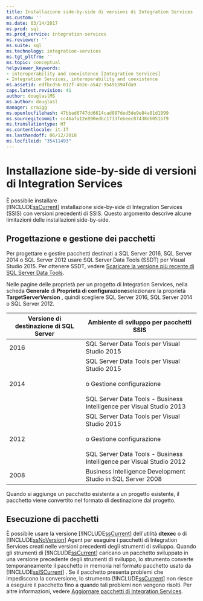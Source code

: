 ```yaml
---
title: Installazione side-by-side di versioni di Integration Services | Microsoft Docs
ms.custom: ''
ms.date: 03/14/2017
ms.prod: sql
ms.prod_service: integration-services
ms.reviewer: ''
ms.suite: sql
ms.technology: integration-services
ms.tgt_pltfrm: ''
ms.topic: conceptual
helpviewer_keywords:
- interoperability and coexistence [Integration Services]
- Integration Services, interoperability and coexistence
ms.assetid: edfbcd56-012f-462e-a542-95491394fda9
caps.latest.revision: 41
author: douglaslMS
ms.author: douglasl
manager: craigg
ms.openlocfilehash: 47bbad6747dd6614cad887ded5de9e84a01d1899
ms.sourcegitcommit: cc46afa12e890edbc1733febeec87438d6051bf9
ms.translationtype: HT
ms.contentlocale: it-IT
ms.lasthandoff: 06/12/2018
ms.locfileid: "35411493"
---
```

# <a name="installing-integration-services-versions-side-by-side"></a>Installazione side-by-side di versioni di Integration Services
  È possibile installare   
      [!INCLUDE[ssCurrent](../../includes/sscurrent-md.md)] installazione side-by-side di Integration Services (SSIS) con versioni precedenti di SSIS. Questo argomento descrive alcune limitazioni delle installazioni side-by-side.  
  
## <a name="designing-and-maintaining-packages"></a>Progettazione e gestione dei pacchetti  
 Per progettare e gestire pacchetti destinati a SQL Server 2016, SQL Server 2014 o SQL Server 2012 usare SQL Server Data Tools (SSDT) per Visual Studio 2015. Per ottenere SSDT, vedere [Scaricare la versione più recente di SQL Server Data Tools](../../ssdt/download-sql-server-data-tools-ssdt.md).  
  
 Nelle pagine delle proprietà per un progetto di Integration Services, nella scheda **Generale** di **Proprietà di configurazione**selezionare la proprietà **TargetServerVersion** , quindi scegliere SQL Server 2016, SQL Server 2014 o SQL Server 2012.  
  
|Versione di destinazione di SQL Server|Ambiente di sviluppo per pacchetti SSIS|  
|----------------------------------|-----------------------------------------------|  
|2016|SQL Server Data Tools per Visual Studio 2015|  
|2014|SQL Server Data Tools per Visual Studio 2015<br /><br /> o Gestione configurazione<br /><br /> SQL Server Data Tools - Business Intelligence per Visual Studio 2013|  
|2012|SQL Server Data Tools per Visual Studio 2015<br /><br /> o Gestione configurazione<br /><br /> SQL Server Data Tools - Business Intelligence per Visual Studio 2012|  
|2008|Business Intelligence Development Studio in SQL Server 2008|  
  
 Quando si aggiunge un pacchetto esistente a un progetto esistente, il pacchetto viene convertito nel formato di destinazione dal progetto.  
  
## <a name="running-packages"></a>Esecuzione di pacchetti  
 È possibile usare la versione [!INCLUDE[ssCurrent](../../includes/sscurrent-md.md)] dell'utilità **dtexec** o di [!INCLUDE[ssNoVersion](../../includes/ssnoversion-md.md)] Agent per eseguire i pacchetti di Integration Services creati nelle versioni precedenti degli strumenti di sviluppo. Quando gli strumenti di [!INCLUDE[ssCurrent](../../includes/sscurrent-md.md)] caricano un pacchetto sviluppato in una versione precedente degli strumenti di sviluppo, lo strumento converte temporaneamente il pacchetto in memoria nel formato pacchetto usato da [!INCLUDE[ssISCurrent](../../includes/ssiscurrent-md.md)] . Se il pacchetto presenta problemi che impediscono la conversione, lo strumento [!INCLUDE[ssCurrent](../../includes/sscurrent-md.md)] non riesce a eseguire il pacchetto fino a quando tali problemi non vengono risolti. Per altre informazioni, vedere [Aggiornare pacchetti di Integration Services](../../integration-services/install-windows/upgrade-integration-services-packages.md).  
  
  
